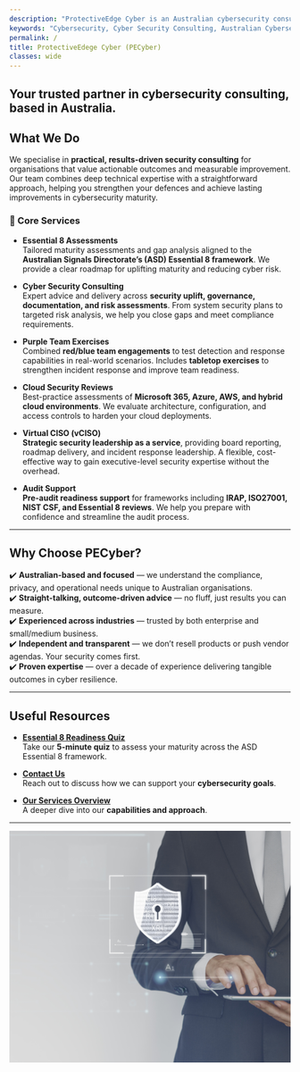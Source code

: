 ```yaml
---
description: "ProtectiveEdge Cyber is an Australian cybersecurity consultancy delivering Essential 8, vCISO, cloud security, audit support, and incident response services for SMEs and government."
keywords: "Cybersecurity, Cyber Security Consulting, Australian Cybersecurity, E8 Assessment, Essential 8 Maturity, ASD Essential Eight, Purple Team Exercises, Red Team Testing, Blue Team Analysis, Cloud Security, Microsoft 365 Security, Azure Hardening, AWS Security Review, Virtual CISO, vCISO Australia, Audit Preparation, IRAP Compliance, ISO27001 Support, NIST Cybersecurity Framework, Security Hardening, Cybersecurity Posture, Cybersecurity Leadership, Proactive Cybersecurity, Reactive Cybersecurity, Cyber Risk Management, Tabletop Exercises, Incident Response Planning, Cybersecurity Services, Consulting Services Australia, Canberra Cybersecurity, Government Cybersecurity, Cyber Strategy for SMBs, Australian Business Cybersecurity"
permalink: /
title: ProtectiveEdege Cyber (PECyber)
classes: wide
---
```


Your trusted partner in cybersecurity consulting, based in Australia.
---

## What We Do  

We specialise in **practical, results-driven security consulting** for organisations that value actionable outcomes and measurable improvement. Our team combines deep technical expertise with a straightforward approach, helping you strengthen your defences and achieve lasting improvements in cybersecurity maturity.  

### 🔐 Core Services  

- **Essential 8 Assessments**  
  Tailored maturity assessments and gap analysis aligned to the **Australian Signals Directorate’s (ASD) Essential 8 framework**. We provide a clear roadmap for uplifting maturity and reducing cyber risk.  

- **Cyber Security Consulting**  
  Expert advice and delivery across **security uplift, governance, documentation, and risk assessments**. From system security plans to targeted risk analysis, we help you close gaps and meet compliance requirements.  

- **Purple Team Exercises**  
  Combined **red/blue team engagements** to test detection and response capabilities in real-world scenarios. Includes **tabletop exercises** to strengthen incident response and improve team readiness.  

- **Cloud Security Reviews**  
  Best-practice assessments of **Microsoft 365, Azure, AWS, and hybrid cloud environments**. We evaluate architecture, configuration, and access controls to harden your cloud deployments.  

- **Virtual CISO (vCISO)**  
  **Strategic security leadership as a service**, providing board reporting, roadmap delivery, and incident response leadership. A flexible, cost-effective way to gain executive-level security expertise without the overhead.  

- **Audit Support**  
  **Pre-audit readiness support** for frameworks including **IRAP, ISO27001, NIST CSF, and Essential 8 reviews**. We help you prepare with confidence and streamline the audit process.  

---

## Why Choose PECyber?  

✔️ **Australian-based and focused** — we understand the compliance, privacy, and operational needs unique to Australian organisations.  
✔️ **Straight-talking, outcome-driven advice** — no fluff, just results you can measure.  
✔️ **Experienced across industries** — trusted by both enterprise and small/medium business.  
✔️ **Independent and transparent** — we don’t resell products or push vendor agendas. Your security comes first.  
✔️ **Proven expertise** — over a decade of experience delivering tangible outcomes in cyber resilience.  

---

## Useful Resources  

- [**Essential 8 Readiness Quiz**](/survey/)  
  Take our **5-minute quiz** to assess your maturity across the ASD Essential 8 framework.  

- [**Contact Us**](/contact/)  
  Reach out to discuss how we can support your **cybersecurity goals**.  

- [**Our Services Overview**](/services/)  
  A deeper dive into our **capabilities and approach**.  

---

![PECyber Security Illustration](/assets/security_new.jpg "Security")
